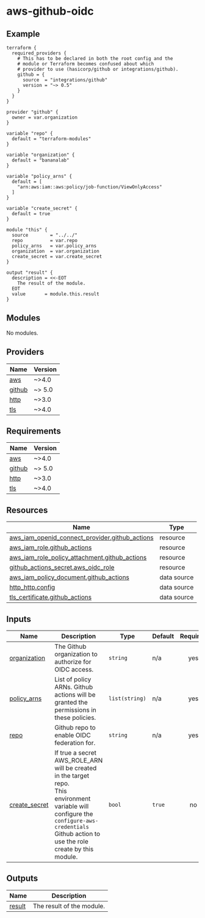 # aws-github-oidc

<!-- BEGINNING OF PRE-COMMIT-TERRAFORM DOCS HOOK -->
<!-- markdownlint-disable -->
<!-- This will become the header in README.md
     Add a description of the module here.
     Do not include Variable or Output descriptions. -->

## Example

```hcl
terraform {
  required_providers {
    # This has to be declared in both the root config and the
    # module or Terraform becomes confused about which
    # provider to use (hasicorp/github or integrations/github).
    github = {
      source  = "integrations/github"
      version = "~> 0.5"
    }
  }
}

provider "github" {
  owner = var.organization
}

variable "repo" {
  default = "terraform-modules"
}

variable "organization" {
  default = "bananalab"
}

variable "policy_arns" {
  default = [
    "arn:aws:iam::aws:policy/job-function/ViewOnlyAccess"
  ]
}

variable "create_secret" {
  default = true
}

module "this" {
  source        = "../../"
  repo          = var.repo
  policy_arns   = var.policy_arns
  organization  = var.organization
  create_secret = var.create_secret
}

output "result" {
  description = <<-EOT
    The result of the module.
  EOT
  value       = module.this.result
}
```

## Modules

No modules.

## Providers

| Name | Version |
|------|---------|
| <a name="provider_aws"></a> [aws](#provider\_aws) | ~>4.0 |
| <a name="provider_github"></a> [github](#provider\_github) | ~> 5.0 |
| <a name="provider_http"></a> [http](#provider\_http) | ~>3.0 |
| <a name="provider_tls"></a> [tls](#provider\_tls) | ~>4.0 |

## Requirements

| Name | Version |
|------|---------|
| <a name="requirement_aws"></a> [aws](#requirement\_aws) | ~>4.0 |
| <a name="requirement_github"></a> [github](#requirement\_github) | ~> 5.0 |
| <a name="requirement_http"></a> [http](#requirement\_http) | ~>3.0 |
| <a name="requirement_tls"></a> [tls](#requirement\_tls) | ~>4.0 |

## Resources

| Name | Type |
|------|------|
| [aws_iam_openid_connect_provider.github_actions](https://registry.terraform.io/providers/hashicorp/aws/latest/docs/resources/iam_openid_connect_provider) | resource |
| [aws_iam_role.github_actions](https://registry.terraform.io/providers/hashicorp/aws/latest/docs/resources/iam_role) | resource |
| [aws_iam_role_policy_attachment.github_actions](https://registry.terraform.io/providers/hashicorp/aws/latest/docs/resources/iam_role_policy_attachment) | resource |
| [github_actions_secret.aws_oidc_role](https://registry.terraform.io/providers/integrations/github/latest/docs/resources/actions_secret) | resource |
| [aws_iam_policy_document.github_actions](https://registry.terraform.io/providers/hashicorp/aws/latest/docs/data-sources/iam_policy_document) | data source |
| [http_http.config](https://registry.terraform.io/providers/hashicorp/http/latest/docs/data-sources/http) | data source |
| [tls_certificate.github_actions](https://registry.terraform.io/providers/hashicorp/tls/latest/docs/data-sources/certificate) | data source |

## Inputs

| Name | Description | Type | Default | Required |
|------|-------------|------|---------|:--------:|
| <a name="input_organization"></a> [organization](#input\_organization) | The Github organization to authorize for OIDC access. | `string` | n/a | yes |
| <a name="input_policy_arns"></a> [policy\_arns](#input\_policy\_arns) | List of policy ARNs. Github actions will be granted the permissions in these policies. | `list(string)` | n/a | yes |
| <a name="input_repo"></a> [repo](#input\_repo) | Github repo to enable OIDC federation for. | `string` | n/a | yes |
| <a name="input_create_secret"></a> [create\_secret](#input\_create\_secret) | If true a secret AWS\_ROLE\_ARN will be created in the target repo.<br>This environment variable will configure the `configure-aws-credentials`<br>Github action to use the role create by this module. | `bool` | `true` | no |

## Outputs

| Name | Description |
|------|-------------|
| <a name="output_result"></a> [result](#output\_result) | The result of the module. |


<!-- END OF PRE-COMMIT-TERRAFORM DOCS HOOK -->
